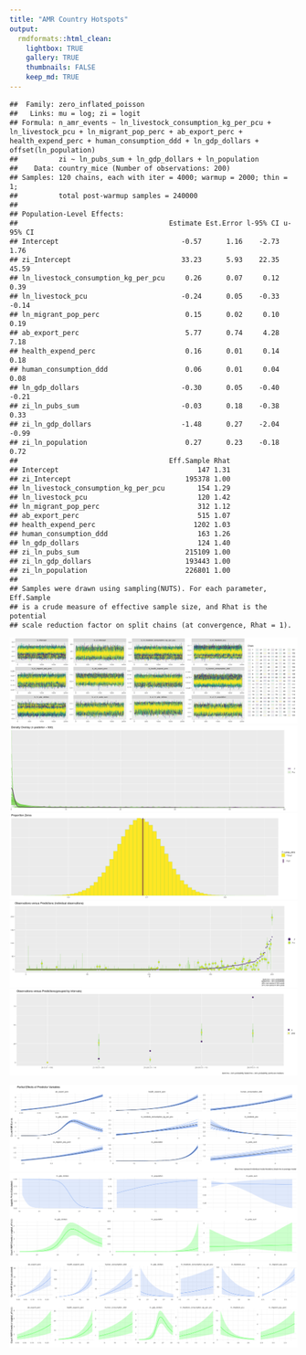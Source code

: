```yaml
---
title: "AMR Country Hotspots"
output:
  rmdformats::html_clean:
    lightbox: TRUE
    gallery: TRUE
    thumbnails: FALSE
    keep_md: TRUE
---
```




```
##  Family: zero_inflated_poisson 
##   Links: mu = log; zi = logit 
## Formula: n_amr_events ~ ln_livestock_consumption_kg_per_pcu + ln_livestock_pcu + ln_migrant_pop_perc + ab_export_perc + health_expend_perc + human_consumption_ddd + ln_gdp_dollars + offset(ln_population) 
##          zi ~ ln_pubs_sum + ln_gdp_dollars + ln_population
##    Data: country_mice (Number of observations: 200) 
## Samples: 120 chains, each with iter = 4000; warmup = 2000; thin = 1;
##          total post-warmup samples = 240000
## 
## Population-Level Effects: 
##                                     Estimate Est.Error l-95% CI u-95% CI
## Intercept                              -0.57      1.16    -2.73     1.76
## zi_Intercept                           33.23      5.93    22.35    45.59
## ln_livestock_consumption_kg_per_pcu     0.26      0.07     0.12     0.39
## ln_livestock_pcu                       -0.24      0.05    -0.33    -0.14
## ln_migrant_pop_perc                     0.15      0.02     0.10     0.19
## ab_export_perc                          5.77      0.74     4.28     7.18
## health_expend_perc                      0.16      0.01     0.14     0.18
## human_consumption_ddd                   0.06      0.01     0.04     0.08
## ln_gdp_dollars                         -0.30      0.05    -0.40    -0.21
## zi_ln_pubs_sum                         -0.03      0.18    -0.38     0.33
## zi_ln_gdp_dollars                      -1.48      0.27    -2.04    -0.99
## zi_ln_population                        0.27      0.23    -0.18     0.72
##                                     Eff.Sample Rhat
## Intercept                                  147 1.31
## zi_Intercept                            195378 1.00
## ln_livestock_consumption_kg_per_pcu        154 1.29
## ln_livestock_pcu                           120 1.42
## ln_migrant_pop_perc                        312 1.12
## ab_export_perc                             515 1.07
## health_expend_perc                        1202 1.03
## human_consumption_ddd                      163 1.26
## ln_gdp_dollars                             124 1.40
## zi_ln_pubs_sum                          215109 1.00
## zi_ln_gdp_dollars                       193443 1.00
## zi_ln_population                        226801 1.00
## 
## Samples were drawn using sampling(NUTS). For each parameter, Eff.Sample 
## is a crude measure of effective sample size, and Rhat is the potential 
## scale reduction factor on split chains (at convergence, Rhat = 1).
```

![](report_files/figure-html/diagnostics-1.png)<!-- -->![](report_files/figure-html/diagnostics-2.png)<!-- -->![](report_files/figure-html/diagnostics-3.png)<!-- -->![](report_files/figure-html/diagnostics-4.png)<!-- -->![](report_files/figure-html/diagnostics-5.png)<!-- -->

![](report_files/figure-html/plots-1.png)<!-- -->![](report_files/figure-html/plots-2.png)<!-- -->![](report_files/figure-html/plots-3.png)<!-- -->

